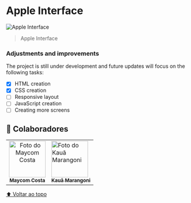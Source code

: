 #  Apple Interface

![Apple Interface](https://user-images.githubusercontent.com/81838598/124391213-edba2700-dcc5-11eb-9466-f822472f416c.png)

> Apple Interface

### Adjustments and improvements

The project is still under development and future updates will focus on the following tasks:

- [x] HTML creation
- [x] CSS creation
- [ ] Responsive layout
- [ ] JavaScript creation
- [ ] Creating more screens

## 🤝 Colaboradores

<table>
    <td align="center">
      <a href="#">
        <img src="https://avatars.githubusercontent.com/u/81838598?v=4" width="100px;" alt="Foto do Maycom Costa"/><br>
        <sub>
          <b>Maycom Costa</b>
        </sub>
      </a>
    </td>
    <td aling="center">
        <a href="#">
        <img src="https://avatars.githubusercontent.com/u/67929579?v=4v=4" width="100px;" alt="Foto do Kauã Marangoni"/><br>
        <sub>
          <b>Kauã Marangoni</b>
        </sub>
      </a>
      </td>
  </tr>
</table>

[⬆ Voltar ao topo](#Apple-Interface)<br>
